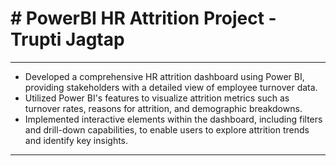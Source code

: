 # # PowerBI HR Attrition Project - Trupti Jagtap
---
- Developed a comprehensive HR attrition dashboard using Power BI, providing stakeholders with a detailed view of employee turnover data.
- Utilized Power BI's features to visualize attrition metrics such as turnover rates, reasons for attrition, and demographic breakdowns.
- Implemented interactive elements within the dashboard, including filters and drill-down capabilities, to enable users to explore attrition trends and identify key insights.
---
